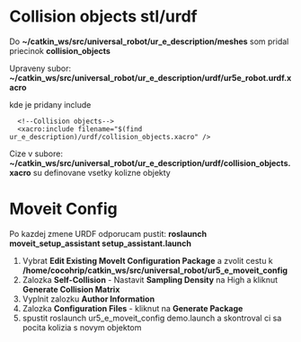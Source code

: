 # Collision objects stl/urdf

Do **~/catkin_ws/src/universal_robot/ur_e_description/meshes** som pridal priecinok **collision_objects**

Upraveny subor: **~/catkin_ws/src/universal_robot/ur_e_description/urdf/ur5e_robot.urdf.xacro**

kde je pridany include 

	  <!--Collision objects-->
	  <xacro:include filename="$(find ur_e_description)/urdf/collision_objects.xacro" />

Cize v subore: **~/catkin_ws/src/universal_robot/ur_e_description/urdf/collision_objects.xacro** su definovane vsetky kolizne objekty

# Moveit Config
Po kazdej zmene URDF odporucam pustit:
**roslaunch moveit_setup_assistant setup_assistant.launch**

1. Vybrat **Edit Existing MoveIt Configuration Package** a zvolit cestu k **/home/cocohrip/catkin_ws/src/universal_robot/ur5_e_moveit_config**
2. Zalozka **Self-Collision** - Nastavit **Sampling Density** na High a kliknut **Generate Collision Matrix**
3. Vyplnit zalozku **Author Information**
4. Zalozka **Configuration Files** - kliknut na **Generate Package**
5. spustit roslaunch ur5_e_moveit_config demo.launch a skontroval ci sa pocita kolizia s novym objektom

